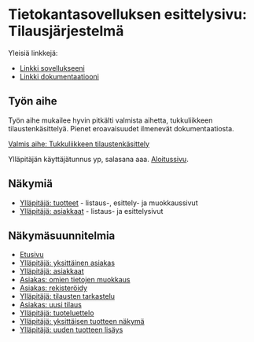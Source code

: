 # Tietokantasovelluksen esittelysivu: Tilausjärjestelmä

Yleisiä linkkejä:

* [Linkki sovellukseeni](https://eylenius.users.cs.helsinki.fi/tilausjarjestelma)
* [Linkki dokumentaatiooni](doc/dokumentaatio.pdf)

## Työn aihe

Työn aihe mukailee hyvin pitkälti valmista aihetta, tukkuliikkeen tilaustenkäsittelyä. Pienet eroavaisuudet ilmenevät dokumentaatiosta. 

[Valmis aihe: Tukkuliikkeen tilaustenkäsittely](http://advancedkittenry.github.io/suunnittelu_ja_tyoymparisto/aiheet/Tukkuliikkeen_tilaustenksittely.html)


Ylläpitäjän käyttäjätunnus yp, salasana aaa. [Aloitussivu](https://eylenius.users.cs.helsinki.fi/tilausjarjestelma/).

## Näkymiä
* [Ylläpitäjä: tuotteet](https://eylenius.users.cs.helsinki.fi/tilausjarjestelma/tuotteet_yp) - listaus-, esittely- ja muokkaussivut
* [Ylläpitäjä: asiakkaat](https://eylenius.users.cs.helsinki.fi/tilausjarjestelma/asiakkaat) - listaus- ja esittelysivut

## Näkymäsuunnitelmia
* [Etusivu](https://eylenius.users.cs.helsinki.fi/tilausjarjestelma/etusivu)
* [Ylläpitäjä: yksittäinen asiakas](https://eylenius.users.cs.helsinki.fi/tilausjarjestelma/asiakas)
* [Ylläpitäjä: asiakkaat](https://eylenius.users.cs.helsinki.fi/tilausjarjestelma/asiakkaat)
* [Asiakas: omien tietojen muokkaus](https://eylenius.users.cs.helsinki.fi/tilausjarjestelma/omattiedot)
* [Asiakas: rekisteröidy](https://eylenius.users.cs.helsinki.fi/tilausjarjestelma/rekisteroidy)
* [Ylläpitäjä: tilausten tarkastelu](https://eylenius.users.cs.helsinki.fi/tilausjarjestelma/tilaukset)
* [Asiakas: uusi tilaus](https://eylenius.users.cs.helsinki.fi/tilausjarjestelma/uusitilaus)
* [Ylläpitäjä: tuoteluettelo](https://eylenius.users.cs.helsinki.fi/tilausjarjestelma/tuotteet_yp)
* [Ylläpitäjä: yksittäisen tuotteen näkymä](https://eylenius.users.cs.helsinki.fi/tilausjarjestelma/tuote_yp)
* [Ylläpitäjä: uuden tuotteen lisäys](https://eylenius.users.cs.helsinki.fi/tilausjarjestelma/tuotteet_yp/uusituote)

